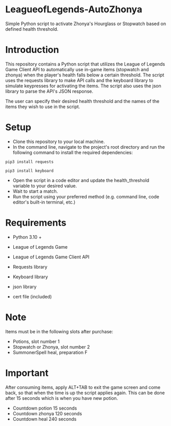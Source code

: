 # LeagueofLegends-AutoZhonya
Simple Python script to activate Zhonya's Hourglass or Stopwatch based on defined health threshold.


# Introduction

This repository contains a Python script that utilizes the League of Legends Game Client API to automatically use in-game items (stopwatch and zhonya) when the player's health falls below a certain threshold. The script uses the requests library to make API calls and the keyboard library to simulate keypresses for activating the items. The script also uses the json library to parse the API's JSON response.

The user can specify their desired health threshold and the names of the items they wish to use in the script.

# Setup

* Clone this repository to your local machine.
* In the command line, navigate to the project's root directory and run the following command to install the required dependencies:

```
pip3 install requests
```

```
pip3 install keyboard
```

* Open the script in a code editor and update the health_threshold variable to your desired value.
* Wait to start a match.
* Run the script using your preferred method (e.g. command line, code editor's built-in terminal, etc.)

# Requirements

* Python 3.10 +

* League of Legends Game

* League of Legends Game Client API

* Requests library

* Keyboard library

* json library

* cert file (included)


# Note
Items must be in the following slots after purchase:
* Potions, slot number 1
* Stopwatch or Zhonya, slot number 2
* SummonerSpell heal, preparation F

# Important
After consuming items, apply ALT+TAB to exit the game screen and come back, so that when the time is up the script applies again.
This can be done after 15 seconds which is when you have new potion.

* Countdown potion 15 seconds
* Countdown zhonya 120 seconds
* Countdown heal 240 seconds
